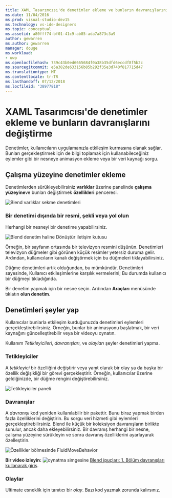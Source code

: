 ```yaml
---
title: XAML Tasarımcısı'de denetimler ekleme ve bunların davranışlarını değiştirme
ms.date: 11/04/2016
ms.prod: visual-studio-dev15
ms.technology: vs-ide-designers
ms.topic: conceptual
ms.assetid: a80fff74-bf01-41c9-ab85-ada7a873c3a9
author: gewarren
ms.author: gewarren
manager: douge
ms.workload:
- uwp
ms.openlocfilehash: 739c43b0ed6665684f0a38b35dfd6eccdf8f5b2c
ms.sourcegitcommit: e5a382de633156b85b292f35e3d740f817715d47
ms.translationtype: MT
ms.contentlocale: tr-TR
ms.lasthandoff: 07/12/2018
ms.locfileid: "38977818"
---
```

# <a name="insert-controls-and-modify-their-behavior-in-xaml-designer"></a>XAML Tasarımcısı'de denetimler ekleme ve bunların davranışlarını değiştirme

Denetimler, kullanıcıların uygulamanızla etkileşim kurmasına olanak sağlar. Bunları gerçekleştirmek için de bilgi toplamak için kullanabileceğiniz eylemler gibi bir nesneye animasyon ekleme veya bir veri kaynağı sorgu.

## <a name="add-controls-to-the-artboard"></a>Çalışma yüzeyine denetimler ekleme

Denetimlerden sürükleyebilirsiniz **varlıklar** üzerine panelinde **çalışma yüzeyine**ve bunları değiştirmek **özellikleri** penceresi.

![Blend varlıklar sekme denetimleri](../designers/media/blend_assetsflipview_xaml.png)

### <a name="make-a-control-out-of-an-image-shape-or-path"></a>Bir denetimi dışında bir resmi, şekli veya yol olun

Herhangi bir nesneyi bir denetime yapabilirsiniz.

![Blend denetim haline Dönüştür iletişim kutusu](../designers/media/blend_makeintocontrol_xaml.png)

Örneğin, bir sayfanın ortasında bir televizyon resmini düşünün. Denetimleri televizyon düğmeler gibi görünen küçük resimler yetersiz duruma gelir. Ardından, kullanıcıların kanalı değiştirmek için bu düğmeleri tıklayabilirsiniz.

Düğme denetimleri artık olduğundan, bu mümkündür. Denetimleri sayesinde, Kullanıcı etkileşimlerine karşılık vermelerini; Bu durumda kullanıcı bir düğmeyi tıkladığında.

Bir denetim yapmak için bir nesne seçin. Ardından **Araçları** menüsünde tıklatın **olun denetim**.

## <a name="make-controls-do-things"></a>Denetimleri şeyler yap

Kullanıcılar bunlarla etkileşim kurduğunuzda denetimleri eylemleri gerçekleştirebilirsiniz. Örneğin, bunlar bir animasyonu başlatmak, bir veri kaynağını güncelleştirebilir veya bir videoyu oynatın.

Kullanım *Tetikleyicileri*, *davranışları*, ve *olayları* şeyler denetimleri yapma.

### <a name="triggers"></a>Tetikleyiciler

A *tetikleyici* bir özelliğini değiştirir veya yanıt olarak bir olay ya da başka bir özellik değişikliği bir görevi gerçekleştirir. Örneğin, kullanıcılar üzerine geldiğinizde, bir düğme rengini değiştirebilirsiniz.

![Tetikleyiciler paneli](../designers/media/custom_button_blend_propertytriggerinfo.png)

### <a name="behaviors"></a>Davranışlar

A *davranışı* kod yeniden kullanılabilir bir pakettir. Bunu biraz yapmak birden fazla özelliklerini değiştirin. Bu sorgu veri hizmeti gibi eylemleri gerçekleştirebilirsiniz. Blend ile küçük bir koleksiyon davranışların birlikte sunulur, ancak daha ekleyebilirsiniz. Bir davranış herhangi bir nesne, çalışma yüzeyine sürükleyin ve sonra davranış özelliklerini ayarlayarak özelleştirin.

![Özellikler bölmesinde FluidMoveBehavior](../designers/media/b4_fluidmovebehaviorproperties_sample.png)

**Bir video izleyin:** ![oynatma simgesine](../designers/media/bldadminconsoleinitialconfigicon.PNG) [Blend ipuçları: 1. Bölüm davranışları kullanarak giriş](http://www.bing.com/videos/search?q=Expression%20blend%20behaviors&qs=n&form=QBVR&pq=expression%20blend%20behavior&sc=4-25&sp=-1&sk=#view=detail&mid=CF0DD797ED84DE740904CF0DD797ED84DE740904).

### <a name="events"></a>Olaylar

Ultimate esneklik için tanıtıcı bir *olay*. Bazı kod yazmak zorunda kalırsınız.